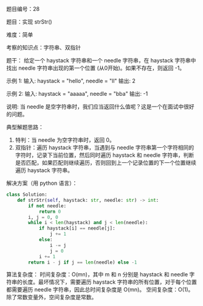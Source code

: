 题目编号：28

题目：实现 strStr()

难度：简单

考察的知识点：字符串、双指针

题干：
给定一个 haystack 字符串和一个 needle 字符串，在 haystack 字符串中找出 needle 字符串出现的第一个位置 (从0开始)。如果不存在，则返回  -1。

示例 1:
输入: haystack = "hello", needle = "ll"
输出: 2

示例 2:
输入: haystack = "aaaaa", needle = "bba"
输出: -1

说明:
当 needle 是空字符串时，我们应当返回什么值呢？这是一个在面试中很好的问题。

典型解题思路：
1. 特判：当 needle 为空字符串时，返回 0。
2. 双指针：遍历 haystack 字符串，当遇到与 needle 字符串第一个字符相同的字符时，记录下当前位置，然后同时遍历 haystack 和 needle 字符串，判断是否匹配，如果匹配则继续遍历，否则回到上一个记录位置的下一个位置继续遍历 haystack 字符串。

解决方案（用 python 语言）：

```python
class Solution:
    def strStr(self, haystack: str, needle: str) -> int:
        if not needle:
            return 0
        i, j = 0, 0
        while i < len(haystack) and j < len(needle):
            if haystack[i] == needle[j]:
                j += 1
            else:
                i -= j
                j = 0
            i += 1
        return i - j if j == len(needle) else -1
```

算法复杂度：
时间复杂度：O(mn)，其中 m 和 n 分别是 haystack 和 needle 字符串的长度。最坏情况下，需要遍历 haystack 字符串的所有位置，对于每个位置都需要遍历 needle 字符串，因此总时间复杂度是 O(mn)。
空间复杂度：O(1)。除了常数变量外，空间复杂度是常数。